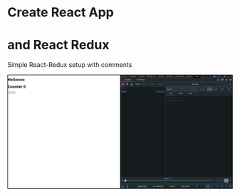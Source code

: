 # Create React App
# and React Redux

Simple React-Redux setup with comments



<img style="border: 1px solid black" src='./react-redux.png' />
